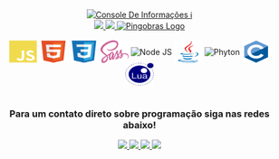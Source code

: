 <div align="center">
<a href="https://pingobras.glitch.me">
 <img src="https://readme-typing-svg.demolab.com?font=Monoton&weight=800&duration=2000&pause=1000&color=CC00FF&background=000000&center=verdadeiro&vCenter=verdadeiro&multiline=true&repeat=verdadeiro&width=550&height=200&lines=Bem-vindo(a)+ao+perfil+de+LUIS+DAS+ARTIMANHAS%F0%9F%98%81;DESENVOLVEDOR+DE+JOGOS.;T%C3%89CNICO+DE+INFORMATICA.;T%C3%89CNICO+DE+MONTAGEM+E+MANUTEN%C3%87%C3%83O+DE+COMPUTADORES.;T%C3%89CNICO+DE+REDES." alt="Console De Informações ℹ" />
</a>

 <div>
   <a href="https://github.com/LUISDASARTIMANHAS"> 
   <img width="55%"
    src="https://github-readme-stats.vercel.app/api/top-langs/?username=LUISDASARTIMANHAS&layout=compact&langs_count=10&theme=tokyonight"/>
    <img width="55%"
    src="https://github-readme-stats.vercel.app/api?username=LUISDASARTIMANHAS&show_icons=true&theme=tokyonight&include_all_commits=true&count_private=true"/>
    </a>
 
 <a href="https://pingobras.glitch.me" target="_blank">
    <img width="55%"
     src="https://cdn.glitch.global/b39d6a4a-0e14-4b41-930d-29d3ccd6c137/PINGOBRAS LOGO.png?v=1678209428960"    
     alt="Pingobras Logo"/>
    </a>

</div>
<div style="display: inline_block">
 <br>
  <img align="center" alt="Js" height="40" width="50" src="https://raw.githubusercontent.com/devicons/devicon/master/icons/javascript/javascript-plain.svg">
  <img align="center" alt="HTML" height="40" width="50" src="https://raw.githubusercontent.com/devicons/devicon/master/icons/html5/html5-original.svg">
  <img align="center" alt="CSS" height="40" width="50" src="https://raw.githubusercontent.com/devicons/devicon/master/icons/css3/css3-original.svg">
 <img align="center" alt="SASS" height="40" width="50" src="https://github.com/LUISDASARTIMANHAS/SASS-PROJECT/blob/main/src/assets/logo.svg">
  <img align="center" alt="Node JS" height="40" width="50" src="https://seeklogo.com/images/N/nodejs-logo-FBE122E377-seeklogo.com.png">
  <img align="center" alt="Java" height="40" width="50" src="https://github.com/LUISDASARTIMANHAS/LUISDASARTIMANHAS/blob/689a03efe58d8184ba81517888fa81190301f92c/Meus%20Planos%20De%20Fundos/java-original.svg">
  <img align="center" alt="Phyton" height="40" width="50" src="https://upload.wikimedia.org/wikipedia/commons/c/c3/Python-logo-notext.svg">
  <img align="center" alt="Linguagem C" height="40" width="50" src="https://github.com/LUISDASARTIMANHAS/LUISDASARTIMANHAS/blob/6bcd95cb54b7a2bf23b9a35d5983b12d3ed4c28a/Meus%20Planos%20De%20Fundos/c-original.svg">
  <img align="center" alt="Lua Programming" height="40" width="50" src="https://github.com/LUISDASARTIMANHAS/LUISDASARTIMANHAS/blob/f73655034c820900b2f70b42de4c6a29e52a3182/Meus%20Planos%20De%20Fundos/lua-plain-wordmark.svg">
</div>
 
 <br>
 
  ### Para um contato direto sobre programação siga nas redes abaixo!
 
<div sync="785Ping"> 
 <a href="https://discord.gg/TUpNd6CQgg" target="_blank">
  <img src="https://img.shields.io/badge/Discord-7289DA?style=for-the-badge&logo=discord&logoColor=white" target="_blank">
 </a> 
  <a href = "mailto:luisaugustodesouza785@gmail.com">
   <img src="https://img.shields.io/badge/-Gmail-%23333?style=for-the-badge&logo=gmail&logoColor=white" target="_blank">
 </a>
 <a href="https://wa.me/5527995744791" target="_blank">
  <img src="https://static.whatsapp.net/rsrc.php/v3/yz/r/ujTY9i_Jhs1.png" target="_blank">
 </a> 
 
 <a href="https://www.ifes.edu.br/" target="_blank">
  <img src="https://ifes.edu.br/templates/padraogoverno01/favicon-32x32.png" >
 </a> 

</div>
</div>
